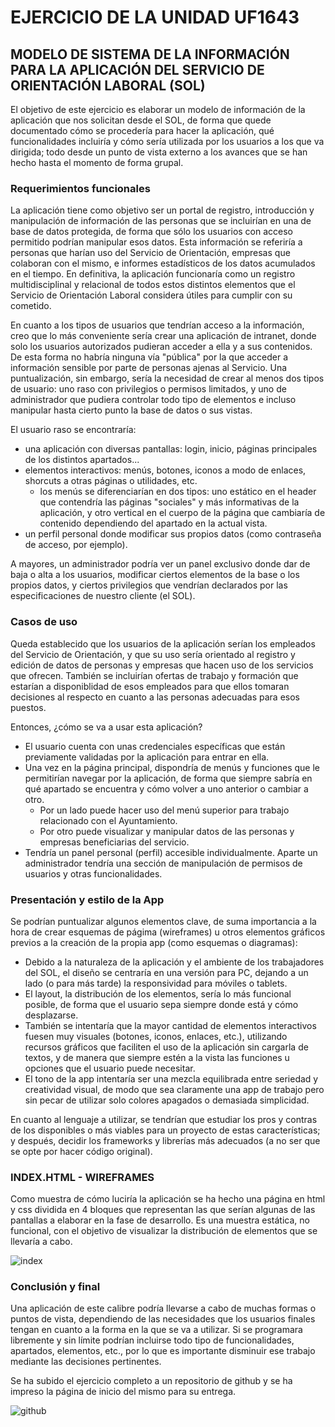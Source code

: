 # EJERCICIO DE LA UNIDAD UF1643

## MODELO DE SISTEMA DE LA INFORMACIÓN PARA LA APLICACIÓN DEL SERVICIO DE ORIENTACIÓN LABORAL (SOL)

El objetivo de este ejercicio es elaborar un modelo de información de la aplicación que nos solicitan desde el SOL, de forma que quede documentado cómo se procedería para hacer la aplicación, qué funcionalidades incluiría y cómo sería utilizada por los usuarios a los que va dirigida; todo desde un punto de vista externo a los avances que se han hecho hasta el momento de forma grupal.

### Requerimientos funcionales

La aplicación tiene como objetivo ser un portal de registro, introducción y manipulación de información de las personas que se incluirían en una de base de datos protegida, de forma que sólo los usuarios con acceso permitido podrían manipular esos datos. Esta información se referiría a personas que harían uso del Servicio de Orientación, empresas que colaboran con el mismo, e informes estadísticos de los datos acumulados en el tiempo. En definitiva, la aplicación funcionaría como un registro multidisciplinal y relacional de todos estos distintos elementos que el Servicio de Orientación Laboral considera útiles para cumplir con su cometido.

En cuanto a los tipos de usuarios que tendrían acceso a la información, creo que lo más conveniente sería crear una aplicación de intranet, donde solo los usuarios autorizados pudieran acceder a ella y a sus contenidos. De esta forma no habría ninguna vía "pública" por la que acceder a información sensible por parte de personas ajenas al Servicio. Una puntualización, sin embargo, sería la necesidad de crear al menos dos tipos de usuario: uno raso con privilegios o permisos limitados, y uno de administrador que pudiera controlar todo tipo de elementos e incluso manipular hasta cierto punto la base de datos o sus vistas.

El usuario raso se encontraría:

- una aplicación con diversas pantallas: login, inicio, páginas principales de los distintos apartados...
- elementos interactivos: menús, botones, iconos a modo de enlaces, shorcuts a otras páginas o utilidades, etc.
  - los menús se diferenciarían en dos tipos: uno estático en el header que contendría las páginas "sociales" y más informativas de la aplicación, y otro vertical en el cuerpo de la página que cambiaría de contenido dependiendo del apartado en la actual vista.
- un perfil personal donde modificar sus propios datos (como contraseña de acceso, por ejemplo).

A mayores, un administrador podría ver un panel exclusivo donde dar de baja o alta a los usuarios, modificar ciertos elementos de la base o los propios datos, y ciertos privilegios que vendrían declarados por las especificaciones de nuestro cliente (el SOL).

### Casos de uso

Queda establecido que los usuarios de la aplicación serían los empleados del Servicio de Orientación, y que su uso sería orientado al registro y edición de datos de personas y empresas que hacen uso de los servicios que ofrecen. También se incluirían ofertas de trabajo y formación que estarían a disponiblidad de esos empleados para que ellos tomaran decisiones al respecto en cuanto a las personas adecuadas para esos puestos.

Entonces, ¿cómo se va a usar esta aplicación?

- El usuario cuenta con unas credenciales específicas que están previamente validadas por la aplicación para entrar en ella.
- Una vez en la página principal, dispondría de menús y funciones que le permitirían navegar por la aplicación, de forma que siempre sabría en qué apartado se encuentra y cómo volver a uno anterior o cambiar a otro.
  - Por un lado puede hacer uso del menú superior para trabajo relacionado con el Ayuntamiento.
  - Por otro puede visualizar y manipular datos de las personas y empresas beneficiarias del servicio.
- Tendría un panel personal (perfil) accesible individualmente. Aparte un administrador tendría una sección de manipulación de permisos de usuarios y otras funcionalidades.

### Presentación y estilo de la App

Se podrían puntualizar algunos elementos clave, de suma importancia a la hora de crear esquemas de págima (wireframes) u otros elementos gráficos previos a la creación de la propia app (como esquemas o diagramas):

- Debido a la naturaleza de la aplicación y el ambiente de los trabajadores del SOL, el diseño se centraría en una versión para PC, dejando a un lado (o para más tarde) la responsividad para móviles o tablets.
- El layout, la distribución de los elementos, sería lo más funcional posible, de forma que el usuario sepa siempre donde está y cómo desplazarse.
- También se intentaría que la mayor cantidad de elementos interactivos fuesen muy visuales (botones, iconos, enlaces, etc.), utilizando recursos gráficos que faciliten el uso de la aplicación sin cargarla de textos, y de manera que siempre estén a la vista las funciones u opciones que el usuario puede necesitar.
- El tono de la app intentaría ser una mezcla equilibrada entre seriedad y creatividad visual, de modo que sea claramente una app de trabajo pero sin pecar de utilizar solo colores apagados o demasiada simplicidad.

En cuanto al lenguaje a utilizar, se tendrían que estudiar los pros y contras de los disponibles o más viables para un proyecto de estas características; y después, decidir los frameworks y librerías más adecuados (a no ser que se opte por hacer código original).

### INDEX.HTML - WIREFRAMES

Como muestra de cómo luciría la aplicación se ha hecho una página en html y css dividida en 4 bloques que representan las que serían algunas de las pantallas a elaborar en la fase de desarrollo. Es una muestra estática, no funcional, con el objetivo de visualizar la distribución de elementos que se llevaría a cabo.

![index](index.png)

### Conclusión y final

Una aplicación de este calibre podría llevarse a cabo de muchas formas o puntos de vista, dependiendo de las necesidades que los usuarios finales tengan en cuanto a la forma en la que se va a utilizar. Si se programara libremente y sin límite podrían incluirse todo tipo de funcionalidades, apartados, elementos, etc., por lo que es importante disminuir ese trabajo mediante las decisiones pertinentes.

Se ha subido el ejercicio completo a un repositorio de github y se ha impreso la página de inicio del mismo para su entrega.

![github](github.png)
